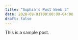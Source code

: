 ```yaml
---
title: "Sophia's Post Week 2"
date: 2020-09-01T00:00:00-04:00
draft: false
---
```


This is a sample post.
